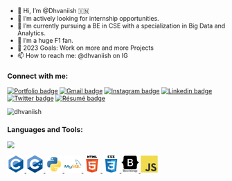 - 👋 Hi, I’m @Dhvaniish 🇮🇳
- 👀 I’m actively looking for internship opportunities.
- 🌱 I’m currently pursuing a BE in CSE with a specialization in Big Data and Analytics.
- 💞️ I’m a huge F1 fan.
- 🥅 2023 Goals: Work on more and more Projects
- 📫 How to reach me: @dhvaniish on IG

<h3 align="left">Connect with me:</h3>
<p align="left">

<p><a href="https://dhvaniish.github.io/Personal-Portfolio/"><img src="https://img.shields.io/badge/portfolio-%23FF0000.svg?&style=for-the-badge&logo=reverbnation&logoColor=white" height=32 width=112 alt="Portfolio badge"></a> <a href="mailto:dhvanishsamanta@gmail.com"><img src="https://img.shields.io/badge/gmail-%23fd1745.svg?&style=for-the-badge&logo=gmail&logoColor=white" height=32 width=112 alt="Gmail badge"></a> <a href="https://www.instagram.com/dhvaniish/"><img src="https://img.shields.io/badge/instagram-%23ff0077.svg?&style=for-the-badge&logo=instagram&logoColor=white" height=32 width=112 alt="Instagram badge"></a> <a href="https://www.linkedin.com/in/dhvanishsamanta/"><img src="https://img.shields.io/badge/linkedin-%230064e7.svg?&style=for-the-badge&logo=linkedin&logoColor=white" height=32 width=112 alt="Linkedin badge"></a> <a href="https://twitter.com/Dhvanish23"><img src="https://img.shields.io/badge/twitter-%231DA1F2.svg?&style=for-the-badge&logo=twitter&logoColor=white" height=32 width=112 alt="Twitter badge"></a> <a href="https://drive.google.com/file/d/1XFKUy4jNAOakFTXdl3ko8Pn_5s-5yRXW/view?usp=drive_link"><img src="https://img.shields.io/badge/résumé-%233FC4FE.svg?&style=for-the-badge&logo=reverbnation&logoColor=white" height=32 width=112 alt="Résumé badge"></a></p>
<p align="left"> <img src="https://komarev.com/ghpvc/?username=dhvaniish&label=Profile%20views+100&color=0e75b6&style=flat" alt="dhvaniish" /> </p>


<h3 align="left">Languages and Tools:</h3>
<!--
<img height="150px"  src="https://github-readme-stats.vercel.app/api?username=dhvaniish&hide_border=true&show_icons=true&include_all_commits=true&count_private=true&line_height=24&text_color=ffffff&icon_color=ffffff&bg_color=0,fd1d1d,e1306c,c13584,833ab4&title_color=ffffff"/> 
-->
<!-- https://github-readme-stats.vercel.app/api/top-langs/?username=dhvaniish&layout=compact&langs_count=4&text_color=ffffff&icon_color=ffffff&bg_color=0,833ab4,5851db,405de6&title_color=ffffff -->

<img height="200px"  src="https://github-readme-stats.vercel.app/api/top-langs/?username=dhvaniish&layout=compact&langs_count=6&text_color=ffffff&icon_color=ffffff&bg_color=0,833ab4,5851db,405de6&title_color=ffffff"/>

<p align="left">
  <!-- C -->
  <a href="https://www.cprogramming.com/" target="_blank" rel="noreferrer"> 
    <img src="https://raw.githubusercontent.com/devicons/devicon/master/icons/c/c-original.svg" alt="c" width="40" height="40"/>
  </a>
  <!-- CPP -->
  <a href="https://www.w3schools.com/cpp/" target="_blank" rel="noreferrer">
    <img src="https://raw.githubusercontent.com/devicons/devicon/master/icons/cplusplus/cplusplus-original.svg" alt="cplusplus" width="40" height="40"/>
  </a>
    <!-- Python -->
  <a href="https://www.python.org" target="_blank" rel="noreferrer"> 
    <img src="https://raw.githubusercontent.com/devicons/devicon/master/icons/python/python-original.svg" alt="python" width="40" height="40"/>
  </a>
    <!-- MySQL -->
  <a href="https://www.mysql.com/" target="_blank" rel="noreferrer"> 
    <img src="https://raw.githubusercontent.com/devicons/devicon/master/icons/mysql/mysql-original-wordmark.svg" alt="mysql" width="40" height="40"/>
  </a>
  <!-- HTML -->
  <a href="https://www.w3.org/html/" target="_blank" rel="noreferrer"> 
    <img src="https://raw.githubusercontent.com/devicons/devicon/master/icons/html5/html5-original-wordmark.svg" alt="html5" width="40" height="40"/>
  </a>
  <!-- CSS -->
  <a href="https://www.w3schools.com/css/" target="_blank" rel="noreferrer"> 
    <img src="https://raw.githubusercontent.com/devicons/devicon/master/icons/css3/css3-original-wordmark.svg" alt="css3" width="40" height="40"/>
  </a>
  <!-- BootStrap -->
  <a href="https://getbootstrap.com" target="_blank" rel="noreferrer">
    <img src="https://raw.githubusercontent.com/devicons/devicon/master/icons/bootstrap/bootstrap-plain-wordmark.svg" alt="bootstrap" width="40" height="40"/>
  </a>
  <!-- JavaScript -->
  <a href="https://developer.mozilla.org/en-US/docs/Web/JavaScript" target="_blank" rel="noreferrer"> 
    <img src="https://raw.githubusercontent.com/devicons/devicon/master/icons/javascript/javascript-original.svg" alt="javascript" width="40" height="40"/>
  </a>
  
   </p>
